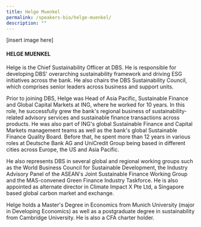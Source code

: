 ```yaml
---
title: Helge Muenkel
permalink: /speakers-bio/helge-muenkel/
description: ""
---
```


[insert image here]

#### HELGE MUENKEL

Helge is the Chief Sustainability Officer at DBS. He is responsible for developing DBS' overarching sustainability framework and driving ESG initiatives across the bank. He also chairs the DBS Sustainability Council, which comprises senior leaders across business and support units.  
  
Prior to joining DBS, Helge was Head of Asia Pacific, Sustainable Finance and Global Capital Markets at ING, where he worked for 10 years. In this role, he successfully grew the bank's regional business of sustainability-related advisory services and sustainable finance transactions across products. He was also part of ING's global Sustainable Finance and Capital Markets management teams as well as the bank's global Sustainable Finance Quality Board. Before that, he spent more than 12 years in various roles at Deutsche Bank AG and UniCredit Group being based in different cities across Europe, the US and Asia Pacific.  
  
He also represents DBS in several global and regional working groups such as the World Business Council for Sustainable Development, the Industry Advisory Panel of the ASEAN's Joint Sustainable Finance Working Group and the MAS-convened Green Finance Industry Taskforce. He is also appointed as alternate director in Climate Impact X Pte Ltd, a Singapore based global carbon market and exchange.  
  
Helge holds a Master's Degree in Economics from Munich University (major in Developing Economics) as well as a postgraduate degree in sustainability from Cambridge University. He is also a CFA charter holder.